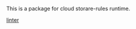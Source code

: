 This is a package for cloud storare-rules runtime.

[linter](https://storage.googleapis.com/firebase-preview-drop/emulator/cloud-storage-rules-runtime-v1.1.3.jar)
